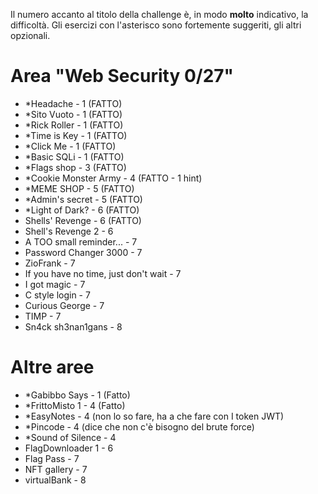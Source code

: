 Il numero accanto al titolo della challenge è, in modo **molto** indicativo, la difficoltà.
Gli esercizi con l'asterisco sono fortemente suggeriti, gli altri opzionali.

# Area "Web Security 0/27"

- *Headache - 1 (FATTO)
- *Sito Vuoto - 1  (FATTO)
- *Rick Roller - 1 (FATTO)
- *Time is Key - 1 (FATTO)
- *Click Me - 1 (FATTO)
- *Basic SQLi - 1 (FATTO)
- *Flags shop - 3 (FATTO)
- *Cookie Monster Army - 4 (FATTO - 1 hint)
- *MEME SHOP - 5 (FATTO)
- *Admin's secret - 5 (FATTO)
- *Light of Dark? - 6 (FATTO)
- Shells' Revenge - 6 (FATTO)
- Shell's Revenge 2 - 6 
- A TOO small reminder... - 7
- Password Changer 3000 - 7
- ZioFrank - 7
- If you have no time, just don't wait - 7
- I got magic - 7
- C style login - 7
- Curious George - 7
- TIMP - 7
- Sn4ck sh3nan1gans - 8


# Altre aree

- *Gabibbo Says - 1 (Fatto)
- *FrittoMisto 1 - 4 (Fatto)
- *EasyNotes - 4 (non lo so fare, ha a che fare con I token JWT)
- *Pincode - 4 (dice che non c'è bisogno del brute force)
- *Sound of Silence - 4
- FlagDownloader 1 - 6
- Flag Pass - 7
- NFT gallery - 7
- virtualBank - 8
